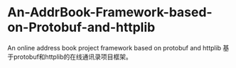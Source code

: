 # An-AddrBook-Framework-based-on-Protobuf-and-httplib
An online address book project framework based on protobuf and httplib 基于protobuf和httplib的在线通讯录项目框架。 
